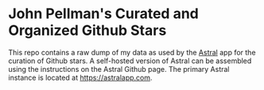 # John Pellman's Curated and Organized Github Stars

This repo contains a raw dump of my data as used by the [Astral](https://github.com/astralapp/astral) app for the curation of Github stars.  A self-hosted version of Astral can be assembled using the instructions on the Astral Github page.  The primary Astral instance is located at https://astralapp.com.

